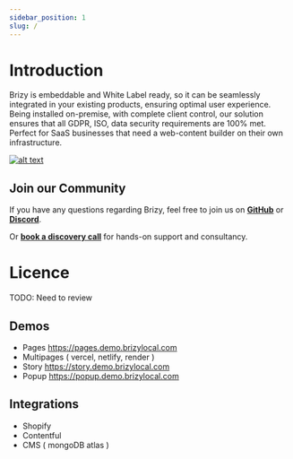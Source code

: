 ```yaml
---
sidebar_position: 1
slug: /
---
```


# Introduction

Brizy is embeddable and White Label ready, so it can be seamlessly integrated in your existing products, ensuring optimal user experience. Being installed on-premise, with complete client control, our solution ensures that all GDPR, ISO, data security requirements are 100% met.
Perfect for SaaS businesses that need a web-content builder on their own infrastructure.

[![alt text](/img/builder.jpg)](https://user-images.githubusercontent.com/5760683/206679891-8209b498-5905-42db-8be7-ac2b4d090c2d.mp4)

## Join our Community
If you have any questions regarding Brizy, feel free to join us on **[GitHub](https://github.com/EasyBrizy/Brizy-Local-Editor)** or **[Discord](https://brizy.io)**.

Or **[book a discovery call](https://www.brizy.io/saas-website-builder)** for hands-on support and consultancy.

# Licence
TODO: Need to review

## Demos

- Pages https://pages.demo.brizylocal.com
- Multipages ( vercel, netlify, render )
- Story https://story.demo.brizylocal.com
- Popup https://popup.demo.brizylocal.com

## Integrations
- Shopify
- Contentful
- CMS ( mongoDB atlas )
